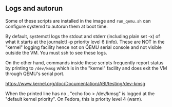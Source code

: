 Logs and autorun
----------------

Some of these scripts are installed in the image and `run_qemu.sh` can
configure systemd to autorun them at boot time.

By default, systemctl logs the stdout and stderr (including plain set
-x) of what it starts at the journalctl -p priority level 6
(info). These are NOT in the "kernel" logging facility hence not on QEMU
serial console and not visible outside the VM. You must ssh to see these
logs.

On the other hand, commands inside these scripts frequently report
status by printing to `/dev/kmsg` which is in the "kernel" facility and
does exit the VM through QEMU's serial port.

https://www.kernel.org/doc/Documentation/ABI/testing/dev-kmsg

When the printed line has no <PREFIX>, "echo foo > /dev/kmsg" is logged
at the "default kernel priority".  On Fedora, this is priority level 4
(warn).
